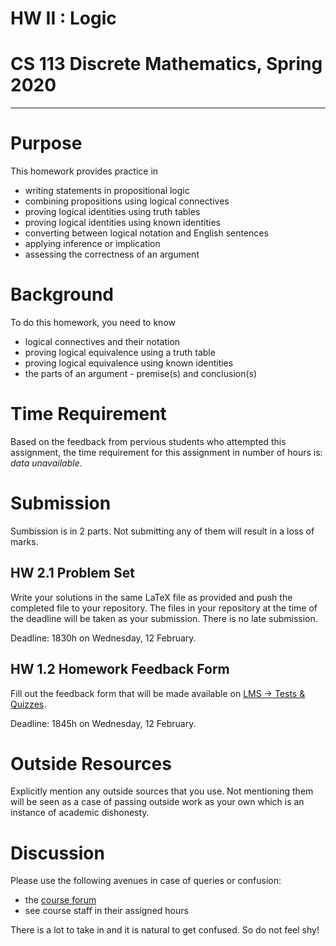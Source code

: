 # HW II : Logic
# CS 113 Discrete Mathematics, Spring 2020

-------

# Purpose
This homework provides practice in
- writing statements in propositional logic
- combining propositions using logical connectives
- proving logical identities using truth tables
- proving logical identities using known identities
- converting between logical notation and English sentences
- applying inference or implication
- assessing the correctness of an argument

# Background
To do this homework, you need to know
- logical connectives and their notation
- proving logical equivalence using a truth table
- proving logical equivalence using known identities
- the parts of an argument - premise(s) and conclusion(s)

# Time Requirement
Based on the feedback from pervious students who attempted this assignment, the time requirement for this assignment in number of hours is: _data unavailable_.

# Submission
Sumbission is in 2 parts. Not submitting any of them will result in a loss of marks.

## HW 2.1 Problem Set
Write your solutions in the same LaTeX file as provided and push the completed file to your repository. The files in your repository at the time of the deadline will be taken as your submission. There is no late submission.

Deadline: 1830h on Wednesday, 12 February.

## HW 1.2 Homework Feedback Form
Fill out the feedback form that will be made available on [LMS -> Tests & Quizzes](https://lms.habib.edu.pk/x/4ODlfy).

Deadline: 1845h on Wednesday, 12 February.

# Outside Resources
Explicitly mention any outside sources that you use. Not mentioning them will be seen as a case of passing outside work as your own which is an instance of academic dishonesty.

# Discussion
Please use the following avenues in case of queries or confusion:

- the [course forum](https://habibedu.workplace.com/groups/1213569312364085/)
- see course staff in their assigned hours

There is a lot to take in and it is natural to get confused. So do not feel shy!
